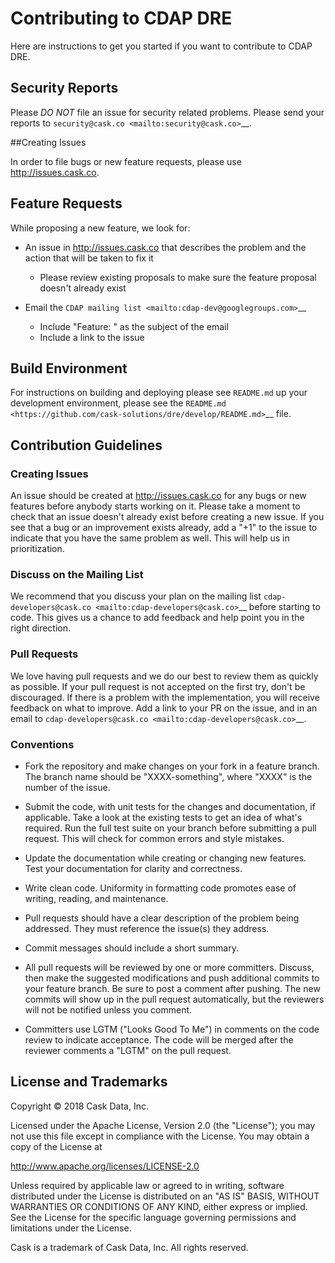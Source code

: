 # Contributing to CDAP DRE

Here are instructions to get you started if you want to contribute to CDAP DRE.

## Security Reports

Please *DO NOT* file an issue for security related problems. 
Please send your reports to `security@cask.co <mailto:security@cask.co>`__.

##Creating Issues

In order to file bugs or new feature requests, please use http://issues.cask.co.

## Feature Requests

While proposing a new feature, we look for:

* An issue in http://issues.cask.co that describes the problem and the action that will be taken to fix it

  * Please review existing proposals to make sure the feature proposal doesn't already exist

* Email the `CDAP mailing list <mailto:cdap-dev@googlegroups.com>`__ 

  * Include "Feature: <Name of the feature>" as the subject of the email
  * Include a link to the issue

## Build Environment

For instructions on building and deploying please see `README.md` up your development environment, please see the
`README.md <https://github.com/cask-solutions/dre/develop/README.md>`__ file.

## Contribution Guidelines

### Creating Issues
An issue should be created at http://issues.cask.co for any bugs or new features before anybody starts working on it. 
Please take a moment to check that an issue doesn't already exist before creating a new issue. 
If you see that a bug or an improvement exists already, add a "+1" to the issue to indicate that you have the same
problem as well. This will help us in prioritization.

### Discuss on the Mailing List
We recommend that you discuss your plan on the mailing list 
`cdap-developers@cask.co <mailto:cdap-developers@cask.co>`__
before starting to code. This gives us a chance to add feedback and help point you in the right direction.

### Pull Requests
We love having pull requests and we do our best to review them as quickly as possible. 
If your pull request is not accepted on the first try, don't be discouraged. 
If there is a problem with the implementation, you will receive feedback on what to improve.
Add a link to your PR on the issue, and in an email to `cdap-developers@cask.co <mailto:cdap-developers@cask.co>`__.

### Conventions
* Fork the repository and make changes on your fork in a feature branch. The branch name should be 
  "XXXX-something", where "XXXX" is the number of the issue. 

* Submit the code, with unit tests for the changes and documentation, if applicable. Take a look at 
  the existing tests to get an idea of what's required. 
  Run the full test suite on your branch before submitting a pull request.
  This will check for common errors and style mistakes.

* Update the documentation while creating or changing new features. 
  Test your documentation for clarity and correctness.

* Write clean code. Uniformity in formatting code promotes ease of writing, reading, and maintenance. 

* Pull requests should have a clear description of the problem being addressed. 
  They must reference the issue(s) they address.

* Commit messages should include a short summary. 

* All pull requests will be reviewed by one or more committers. Discuss, then make the
  suggested modifications and push additional commits to your feature branch. Be
  sure to post a comment after pushing. The new commits will show up in the pull
  request automatically, but the reviewers will not be notified unless you comment. 

* Committers use LGTM ("Looks Good To Me") in comments on the code review to indicate acceptance. 
  The code will be merged after the reviewer comments a "LGTM" on the pull request.


## License and Trademarks

Copyright © 2018 Cask Data, Inc.

Licensed under the Apache License, Version 2.0 (the "License"); you may not use this file except
in compliance with the License. You may obtain a copy of the License at

http://www.apache.org/licenses/LICENSE-2.0

Unless required by applicable law or agreed to in writing, software distributed under the
License is distributed on an "AS IS" BASIS, WITHOUT WARRANTIES OR CONDITIONS OF ANY KIND,
either express or implied. See the License for the specific language governing permissions
and limitations under the License.

Cask is a trademark of Cask Data, Inc. All rights reserved.
